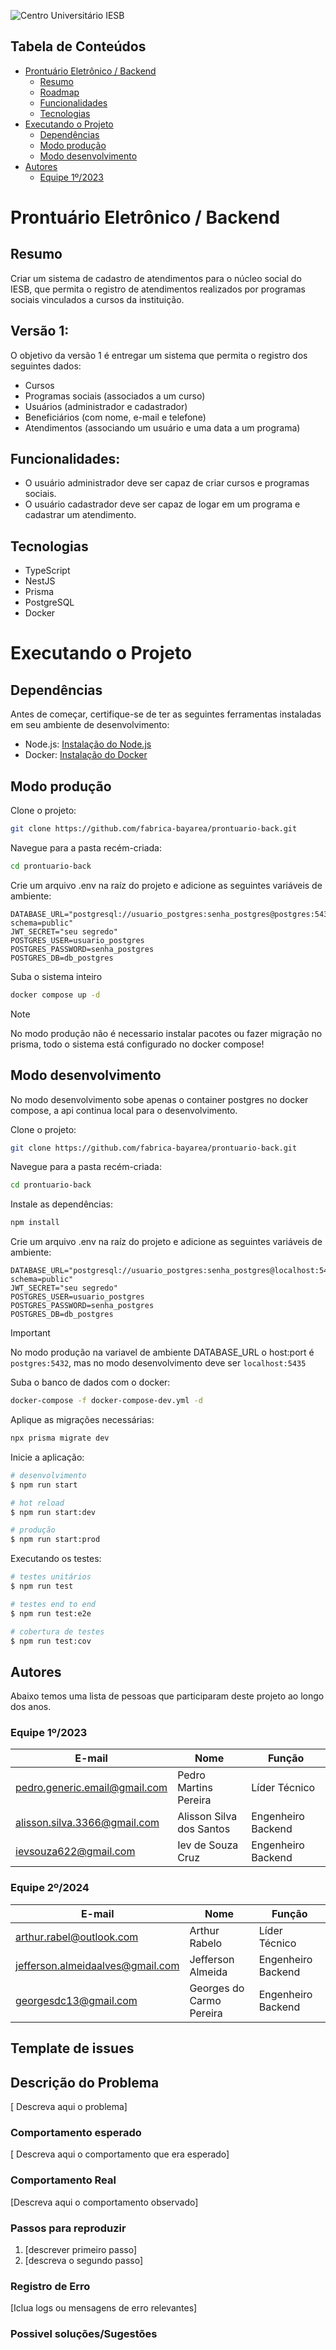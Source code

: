 ![Centro Universitário IESB](public/logoIesb.png)

## Tabela de Conteúdos

- [Prontuário Eletrônico / Backend](#prontuário-eletrônico--backend)
  - [Resumo](#resumo)
  - [Roadmap](#versão-1)
  - [Funcionalidades](#funcionalidades)
  - [Tecnologias](#tecnologias)
- [Executando o Projeto](#executando-o-projeto)
  - [Dependências](#dependências)
  - [Modo produção](#modo-produção)
  - [Modo desenvolvimento](#modo-desenvolvimento)
- [Autores](#autores)
  - [Equipe 1º/2023](#equipe-12023)

# Prontuário Eletrônico / Backend

## Resumo

Criar um sistema de cadastro de atendimentos para o núcleo social do IESB, que permita o registro de atendimentos realizados por programas sociais vinculados a cursos da instituição.


## Versão 1:

O objetivo da versão 1 é entregar um sistema que permita o registro dos seguintes dados:

- Cursos
- Programas sociais (associados a um curso)
- Usuários (administrador e cadastrador)
- Beneficiários (com nome, e-mail e telefone)
- Atendimentos (associando um usuário e uma data a um programa)


## Funcionalidades:

- O usuário administrador deve ser capaz de criar cursos e programas sociais.
- O usuário cadastrador deve ser capaz de logar em um programa e cadastrar um atendimento.

## Tecnologias

- TypeScript
- NestJS
- Prisma
- PostgreSQL
- Docker

# Executando o Projeto

## Dependências

Antes de começar, certifique-se de ter as seguintes ferramentas instaladas em seu ambiente de desenvolvimento:
- Node.js: [Instalação do Node.js](https://nodejs.org/)
- Docker: [Instalação do Docker](https://docs.docker.com/desktop/install/linux-install/)

## Modo produção

Clone o projeto:

```bash
git clone https://github.com/fabrica-bayarea/prontuario-back.git
```

Navegue para a pasta recém-criada:

```bash
cd prontuario-back 
```

Crie um arquivo .env na raíz do projeto e adicione as seguintes variáveis de ambiente:

```env
DATABASE_URL="postgresql://usuario_postgres:senha_postgres@postgres:5432/db_postgres?schema=public"
JWT_SECRET="seu segredo"
POSTGRES_USER=usuario_postgres
POSTGRES_PASSWORD=senha_postgres
POSTGRES_DB=db_postgres
```

Suba o sistema inteiro

```bash
docker compose up -d
```

> [!NOTE]  
> No modo produção não é necessario instalar pacotes ou fazer migração no prisma, todo o sistema está configurado no docker compose!

## Modo desenvolvimento

No modo desenvolvimento sobe apenas o container postgres no docker compose, a api continua local para o desenvolvimento.

Clone o projeto:

```bash
git clone https://github.com/fabrica-bayarea/prontuario-back.git
```

Navegue para a pasta recém-criada:

```bash
cd prontuario-back 
```

Instale as dependências:

```bash
npm install
```

Crie um arquivo .env na raíz do projeto e adicione as seguintes variáveis de ambiente:

```env
DATABASE_URL="postgresql://usuario_postgres:senha_postgres@localhost:5435/db_postgres?schema=public"
JWT_SECRET="seu segredo"
POSTGRES_USER=usuario_postgres
POSTGRES_PASSWORD=senha_postgres
POSTGRES_DB=db_postgres
```

> [!IMPORTANT]  
> No modo produção na variavel de ambiente DATABASE_URL o host:port  é `postgres:5432`, mas no modo desenvolvimento deve ser `localhost:5435`

Suba o banco de dados com o docker:

```bash
docker-compose -f docker-compose-dev.yml -d
```

Aplique as migrações necessárias:

```bash
npx prisma migrate dev
```

Inicie a aplicação:

```bash
# desenvolvimento 
$ npm run start

# hot reload 
$ npm run start:dev

# produção 
$ npm run start:prod
```

Executando os testes:

```bash
# testes unitários 
$ npm run test

# testes end to end 
$ npm run test:e2e

# cobertura de testes 
$ npm run test:cov
```

## Autores

Abaixo temos uma lista de pessoas que participaram deste projeto ao longo dos anos.

### Equipe 1º/2023

| E-mail | Nome | Função |
| ------ | ---- | ------ |
| pedro.generic.email@gmail.com | Pedro Martins Pereira | Líder Técnico | 
| alisson.silva.3366@gmail.com | Alisson Silva dos Santos | Engenheiro Backend | 
| ievsouza622@gmail.com | Iev de Souza Cruz | Engenheiro Backend |

### Equipe 2º/2024 

| E-mail | Nome | Função |
| ------ | ---- | ------ |
| arthur.rabel@outlook.com| Arthur Rabelo | Líder Técnico | 
| jefferson.almeidaalves@gmail.com | Jefferson Almeida | Engenheiro Backend | 
| georgesdc13@gmail.com | Georges do Carmo Pereira | Engenheiro Backend | 

## Template de issues

## Descrição do Problema

[ Descreva aqui o problema]

### Comportamento esperado

[ Descreva aqui o comportamento que era esperado]

### Comportamento Real

[Descreva aqui o comportamento observado]

### Passos para reproduzir 

1. [descrever primeiro passo]
2. [descreva o segundo passo]

### Registro de Erro

[Iclua logs ou mensagens de erro relevantes]

### Possivel soluções/Sugestões
